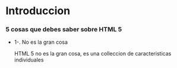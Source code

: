 # Introduccion
### 5 cosas que debes saber sobre HTML 5

* 1-. No es la gran cosa

  HTML 5 no es la gran cosa, es una colleccion de caracteristicas individuales